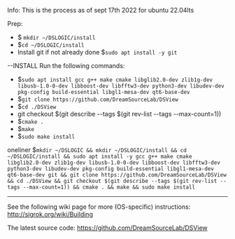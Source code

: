 Info:
This is the process as of sept 17th 2022 for ubuntu 22.04lts

Prep:
 - $ `mkdir ~/DSLOGIC/install`
 - $`cd ~/DSLOGIC/install`
 - Install git if not already done $`sudo apt install -y git`

--INSTALL
Run the following commands:
 - $`sudo apt install gcc g++ make cmake libglib2.0-dev zlib1g-dev libusb-1.0-0-dev libboost-dev libfftw3-dev python3-dev libudev-dev pkg-config build-essential libgl1-mesa-dev qt6-base-dev`
 - $`git clone https://github.com/DreamSourceLab/DSView`
 - $`cd ./DSView`
 - git checkout $(git describe --tags $(git rev-list --tags --max-count=1))
 - $`cmake .`
 - $`make`
 - $`sudo make install`


oneliner
$`mkdir ~/DSLOGIC && mkdir ~/DSLOGIC/install && cd ~/DSLOGIC/install && sudo apt install -y gcc g++ make cmake libglib2.0-dev zlib1g-dev libusb-1.0-0-dev libboost-dev libfftw3-dev python3-dev libudev-dev pkg-config build-essential libgl1-mesa-dev qt6-base-dev git && git clone https://github.com/DreamSourceLab/DSView && cd ./DSView && git checkout $(git describe --tags $(git rev-list --tags --max-count=1)) && cmake . && make && sudo make install`

------------------------------------------------------------------------
See the following wiki page for more (OS-specific) instructions:
 http://sigrok.org/wiki/Building
 
The latest source code:
 https://github.com/DreamSourceLab/DSView
 
